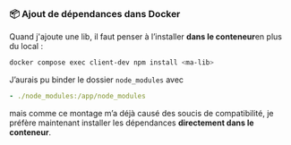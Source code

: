 ### 📦 Ajout de dépendances dans Docker

Quand j'ajoute une lib, il faut penser à l’installer **dans le conteneur**en plus du local :

```bash
docker compose exec client-dev npm install <ma-lib>
```

J’aurais pu binder le dossier `node_modules` avec 

 ```yaml
 - ./node_modules:/app/node_modules
 ```

mais comme ce montage m’a déjà causé des soucis de compatibilité, je préfère maintenant installer les dépendances **directement dans le conteneur**.
